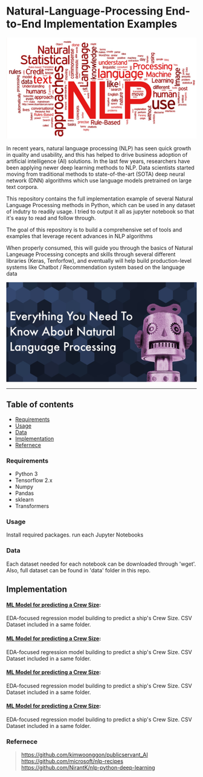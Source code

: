 # Natural-Language-Processing End-to-End Implementation Examples

![nlp](./img/nlp.jpg)

In recent years, natural language processing (NLP) has seen quick growth in quality and usability, and this has helped to drive business adoption of artificial intelligence (AI) solutions. In the last few years, researchers have been applying newer deep learning methods to NLP. Data scientists started moving from traditional methods to state-of-the-art (SOTA) deep neural network (DNN) algorithms which use language models pretrained on large text corpora.

This repository contains the full implementation example of several Natural Language Processing methods in Python, which can be used in any dataset of indutry to readily usage. I tried to output it all as jupyter notebook so that it's easy to read and follow through. 

The goal of this repository is to build a comprehensive set of tools and examples that leverage recent advances in NLP algorithms

When properly consumed, this will guide you through the basics of Natural Langeuage Processing concepts and skills through several different libraries (Keras, Tenforfow), and eventually will help build production-level systems like Chatbot / Recommendation system based on the language data 


![aa](./img/natural-language-processing-introduction.jpg)

<hr>

## Table of contents
* [Requirements](#Requirements)
* [Usage](#Usage)
* [Data](#Data)
* [Implementation](#Implementation)
* [Refernece](#Refernece)


### Requirements
- Python 3
- Tensorflow 2.x 
- Numpy
- Pandas
- sklearn
- Transformers


### Usage
Install required packages.
run each Jupyter Notebooks


### Data
Each dataset needed for each notebook can be downloaded through 'wget'. Also, full dataset can be found in 'data' folder in this repo.


## Implementation

  #### [ML Model for predicting a Crew Size](https://github.com/hyunjoonbok/Python-Projects/blob/master/vanilla/Ship_Crew_Size_ML_Model.ipynb): 
  EDA-focused regression model building to predict a ship's Crew Size. CSV Dataset included in a same folder.
  
  #### [ML Model for predicting a Crew Size](https://github.com/hyunjoonbok/Python-Projects/blob/master/vanilla/Ship_Crew_Size_ML_Model.ipynb): 
  EDA-focused regression model building to predict a ship's Crew Size. CSV Dataset included in a same folder.  

  #### [ML Model for predicting a Crew Size](https://github.com/hyunjoonbok/Python-Projects/blob/master/vanilla/Ship_Crew_Size_ML_Model.ipynb): 
  EDA-focused regression model building to predict a ship's Crew Size. CSV Dataset included in a same folder. 
  
  #### [ML Model for predicting a Crew Size](https://github.com/hyunjoonbok/Python-Projects/blob/master/vanilla/Ship_Crew_Size_ML_Model.ipynb): 
  EDA-focused regression model building to predict a ship's Crew Size. CSV Dataset included in a same folder.   



### Refernece
> https://github.com/kimwoonggon/publicservant_AI
> https://github.com/microsoft/nlp-recipes
> https://github.com/NirantK/nlp-python-deep-learning

